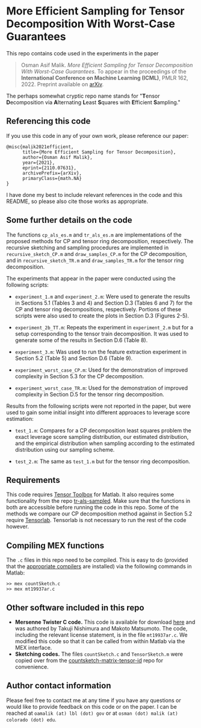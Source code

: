 # More Efficient Sampling for Tensor Decomposition With Worst-Case Guarantees

This repo contains code used in the experiments in the paper 
> Osman Asif Malik. *More Efficient Sampling for Tensor Decomposition With Worst-Case Guarantees*. To appear in the proceedings of the **International Conference on Machine Learning (ICML)**, PMLR 162, 2022. Preprint available on [arXiv](https://arxiv.org/abs/2110.07631).

The perhaps somewhat cryptic repo name stands for "**T**ensor **D**ecomposition via **A**lternating **L**east **S**quares with **E**fficient **S**ampling."


## Referencing this code

If you use this code in any of your own work, please reference our paper:

```
@misc{malik2021efficient,
      title={More Efficient Sampling for Tensor Decomposition}, 
      author={Osman Asif Malik},
      year={2021},
      eprint={2110.07631},
      archivePrefix={arXiv},
      primaryClass={math.NA}
}
```

I have done my best to include relevant references in the code and this README, so please also cite those works as appropriate.


## Some further details on the code

The functions `cp_als_es.m` and `tr_als_es.m` are implementations of the proposed methods for CP and tensor ring decomposition, respectively. 
The recursive sketching and sampling procedures are implemented in `recursive_sketch_CP.m` and `draw_samples_CP.m` for the CP decomposition, and in `recursive_sketch_TR.m` and `draw_samples_TR.m` for the tensor ring decomposition.

The experiments that appear in the paper were conducted using the following scripts:
- `experiment_1.m` and `experiment_2.m`: 
Were used to generate the results in Sections 5.1 (Tables 3 and 4) and Section D.3 (Tables 6 and 7) for the CP and tensor ring decompositions, respectively.
Portions of these scripts were also used to create the plots in Section D.3 (Figures 2-5).

- `experiment_2b_TT.m`: 
Repeats the experiment in `experiment_2.m` but for a setup corresponding to the tensor train decomposition.
It was used to generate some of the results in Section D.6 (Table 8).

- `experiment_3.m`: 
Was used to run the feature extraction experiment in Section 5.2 (Table 5) and Section D.6 (Table 9).

- `experiment_worst_case_CP.m`: 
Used for the demonstration of improved complexity in Section 5.3 for the CP decomposition. 

- `experiment_worst_case_TR.m`: 
Used for the demonstration of improved complexity in Section D.5 for the tensor ring decomposition.

Results from the following scripts were not reported in the paper, but were used to gain some initial insight into different approaces to leverage score estimation:
- `test_1.m`:
Compares for a CP decomposition least squares problem the exact leverage score sampling distribution, our estimated distribution, and the empirical distribution when sampling according to the estimated distribution using our sampling scheme.

- `test_2.m`: The same as `test_1.m` but for the tensor ring decomposition.


## Requirements

This code requires [Tensor Toolbox](https://gitlab.com/tensors/tensor_toolbox) for Matlab. 
It also requires some functionality from the repo [tr-als-sampled](https://github.com/OsmanMalik/tr-als-sampled). 
Make sure that the functions in both are accessible before running the code in this repo.
Some of the methods we compare our CP decomposition method against in Section 5.2 require [Tensorlab](https://www.tensorlab.net/).
Tensorlab is not necessary to run the rest of the code however.

## Compiling MEX functions

The `.c` files in this repo need to be compiled. 
This is easy to do (provided that the [appropriate compilers](https://www.mathworks.com/help/matlab/matlab_external/choose-c-or-c-compilers.html) are installed) via the following commands in Matlab:
```
>> mex countSketch.c
>> mex mt19937ar.c
``` 


## Other software included in this repo

- **Mersenne Twister C code.** 
This code is available for download [here](http://www.math.sci.hiroshima-u.ac.jp/m-mat/MT/MT2002/emt19937ar.html) and was authored by Takuji Nishimura and Makoto Matsumoto. 
The code, including the relevant license statement, is in the file `mt19937ar.c`. 
We modified this code so that it can be called from within Matlab via the MEX interface. 
- **Sketching codes.**
The files `countSketch.c` and `TensorSketch.m` were copied over from the [countsketch-matrix-tensor-id](https://github.com/OsmanMalik/countsketch-matrix-tensor-id) repo for convenience.


## Author contact information

Please feel free to contact me at any time if you have any questions or would like to provide feedback on this code or on the paper. I can be reached at `oamalik (at) lbl (dot) gov` or at `osman (dot) malik (at) colorado (dot) edu`. 
